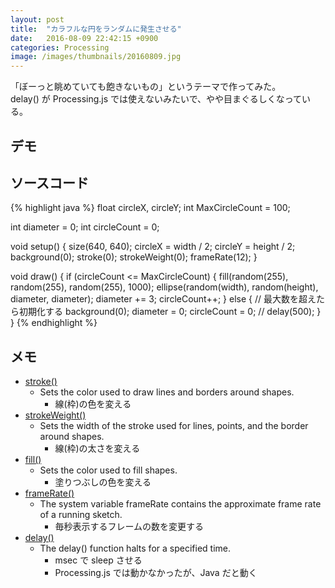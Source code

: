 ```yaml
---
layout: post
title:  "カラフルな円をランダムに発生させる"
date:   2016-08-09 22:42:15 +0900
categories: Processing
image: /images/thumbnails/20160809.jpg
---
```


「ぼーっと眺めていても飽きないもの」というテーマで作ってみた。  
delay() が Processing.js では使えないみたいで、やや目まぐるしくなっている。

## デモ

<script type="text/javascript" src="https://cdnjs.cloudflare.com/ajax/libs/processing.js/1.4.8/processing.min.js"></script>
<script type="text/processing" data-processing-target="processing-canvas">
float circleX, circleY;
int MaxCircleCount = 50;

int diameter = 0;
int circleCount = 0;

void setup() {
  size(640, 640);
  circleX = width / 2;
  circleY = height / 2;
  background(0);
  stroke(0);
  strokeWeight(0);
  frameRate(12);
}

void draw() {
  if (circleCount <= MaxCircleCount) {
    fill(random(255), random(255), random(255), 1000);
    ellipse(random(width), random(height), diameter, diameter);
    diameter += 5;
    circleCount++;
  } else {
    background(0);
    diameter = 0;
    circleCount = 0;
  }
}
</script>
<div>
  <canvas id="processing-canvas" class="canvas" width="200px" height="200px"></canvas>
</div>

## ソースコード

{% highlight java %}
float circleX, circleY;
int MaxCircleCount = 100;

int diameter = 0;
int circleCount = 0;

void setup() {
  size(640, 640);
  circleX = width / 2;
  circleY = height / 2;
  background(0);
  stroke(0);
  strokeWeight(0);
  frameRate(12);
}

void draw() {
  if (circleCount <= MaxCircleCount) {
    fill(random(255), random(255), random(255), 1000);
    ellipse(random(width), random(height), diameter, diameter);
    diameter += 3;
    circleCount++;
  } else {
    // 最大数を超えたら初期化する
    background(0);
    diameter = 0;
    circleCount = 0;
    // delay(500);
  }
}
{% endhighlight %}

## メモ
* [stroke()](https://processing.org/reference/stroke_.html)
  - Sets the color used to draw lines and borders around shapes.
    - 線(枠)の色を変える
* [strokeWeight()](https://processing.org/reference/strokeWeight_.html)
  - Sets the width of the stroke used for lines, points, and the border around shapes.
    - 線(枠)の太さを変える
* [fill()](https://processing.org/reference/fill_.html)
  - Sets the color used to fill shapes.
    - 塗りつぶしの色を変える
* [frameRate()](https://processing.org/reference/frameRate.html)
  - The system variable frameRate contains the approximate frame rate of a running sketch.
    - 毎秒表示するフレームの数を変更する
* [delay()](https://processing.org/reference/delay_.html)
  - The delay() function halts for a specified time.
    - msec で sleep させる
    - Processing.js では動かなかったが、Java だと動く
